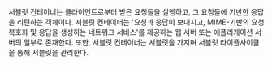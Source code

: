 서블릿 컨테이너는 클라이언트로부터 받은 요청들을 실행하고, 그 요청들에 기반한 응답을 리턴하는 객체이다.
서블릿 컨테이너는 '요청과 응답이 보내지고, MIME-기반의 요청 복호화 및 응답을 생성하는 네트워크 서비스'를 제공하는 웹 서버 또는 애플리케이션 서버의 일부로 존재한다.
또한, 서블릿 컨테이너는 서블릿을 가지며 서블릿 라이플사이클을 통해 서블릿을 관리한다.